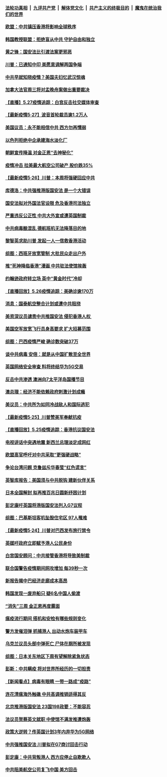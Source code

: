 

####  [法轮功真相](../../../../basic/blob/master/README.md?t=05280131) &nbsp;|&nbsp; [九评共产党](../../../../9ping.md/blob/master/README.md?t=05280131) &nbsp;|&nbsp; [解体党文化](../../../../jtdwh.md/blob/master/README.md?t=05280131)  &nbsp;|&nbsp; [共产主义的终极目的](../../../../gczydzjmd.md/blob/master/README.md?t=05280131) &nbsp;|&nbsp; [魔鬼在统治我们的世界](../../../../mgztzwmdsj.md/blob/master/README.md?t=05280131) 

#### [欧盟：中共镇压香港将影响全球秩序](../pages/nsc418/n12141055.md?t=05280131) 

#### [韩国教授联盟：拒绝盲从中共 守护自由和独立](../pages/nsc418/n12140564.md?t=05280131) 

#### [黄之锋：国安法比引渡法案更邪恶](../pages/nsc418/n12141057.md?t=05280131) 

#### [川普：已通知中印 美愿意调解两国争端](../pages/nsc418/n12140833.md?t=05280131) 

#### [中共早就知晓疫情？美国夫妇忆武汉惊魂](../pages/nsc418/n12140587.md?t=05280131) 

#### [加拿大法官周三将对孟晚舟案做出重要裁决](../pages/nsc418/n12140755.md?t=05280131) 

#### [【直播】5.27疫情追踪：白宫反击社交媒体审查](../pages/nsc418/n12140380.md?t=05280131) 

#### [【最新疫情5‧27】波音首轮裁员逾1.2万人](../pages/nsc418/n12139052.md?t=05280131) 

#### [美国议员：永不能相信中共 西方勿再懦弱](../pages/nsc418/n12140029.md?t=05280131) 

#### [以色列拒绝中企承建海水淡化厂](../pages/nsc418/n12140046.md?t=05280131) 

#### [朝鲜宣传降温 对金正恩“去神秘化”](../pages/nsc418/n12140013.md?t=05280131) 

#### [疫情冲击 拉美最大航空公司破产 股价跌35%](../pages/nsc418/n12138926.md?t=05280131) 

#### [【最新疫情5·26】川普：本周将强硬回应中共](../pages/nsc418/n12136315.md?t=05280131) 

#### [库德洛：中共强推港版国安法 是一个大错误](../pages/nsc418/n12138594.md?t=05280131) 

#### [国安法拟对外国法官设限 危及香港司法独立](../pages/nsc418/n12138421.md?t=05280131) 

#### [严重违反公正性 中共大外宣或遭英国制裁](../pages/nsc418/n12138040.md?t=05280131) 

#### [中共病毒酿混乱 德航班机无法降落目的地](../pages/nsc418/n12138234.md?t=05280131) 

#### [黎智英求助川普 发起一人一信救香港活动](../pages/nsc418/n12138020.md?t=05280131) 

#### [组图：西班牙放宽管制 大批民众走出户外](../pages/nsc418/n12137039.md?t=05280131) 

#### [推“死神降临香港”漫画 中共驻法使馆挨轰](../pages/nsc418/n12137278.md?t=05280131) 

#### [约翰逊政府转立场 英中“黄金时代”冷却](../pages/nsc418/n12137765.md?t=05280131) 

#### [【直播回放】5.26疫情追踪：美确诊逾170万](../pages/nsc418/n12137714.md?t=05280131) 

#### [消息：国泰航空整合计划或遭中共阻挠](../pages/nsc418/n12137406.md?t=05280131) 

#### [美资深议员谴责中共推国安法 侵犯香港人权 ](../pages/nsc418/n12137026.md?t=05280131) 

#### [美国空军放宽飞行员身高要求 扩大招募范围](../pages/nsc418/n12136925.md?t=05280131) 

#### [组图：巴西疫情严峻 确诊数突破37万](../pages/nsc418/n12135176.md?t=05280131) 

#### [谈中共病毒 安倍：就是从中国扩散至全世界](../pages/nsc418/n12136698.md?t=05280131) 

#### [英国网络安全审查 料将终结华为5G交易](../pages/nsc418/n12136137.md?t=05280131) 

#### [反击中共渗透 澳洲向7太平洋岛国播节目](../pages/nsc418/n12136063.md?t=05280131) 

#### [澳总理：经济不能依赖政府刺激计划成瘾](../pages/nsc418/n12135474.md?t=05280131) 

#### [美议员：中共所为如同冷战敌人和国际逃犯](../pages/nsc418/n12135413.md?t=05280131) 

#### [【最新疫情5·25】川普赞美军奉献抗疫](../pages/nsc418/n12129818.md?t=05280131) 

#### [【直播回放】5.25疫情追踪：香港抗议国安法](../pages/nsc418/n12135040.md?t=05280131) 

#### [电视讲话中突遇地震 新西兰总理淡定成网红](../pages/nsc418/n12135034.md?t=05280131) 

#### [欧盟高官呼吁对中共采取“更强硬战略”](../pages/nsc418/n12134842.md?t=05280131) 

#### [争论台湾问题 克鲁兹斥华春莹“红色谎言”](../pages/nsc418/n12134821.md?t=05280131) 

#### [英智库报告：美国须与中共脱钩 建新伙伴关系](../pages/nsc418/n12134701.md?t=05280131) 

#### [日本全国解封 拟再推百兆日圆新纾困计划](../pages/nsc418/n12134336.md?t=05280131) 

#### [彭定康吁英国将港版国安法列入G7议程](../pages/nsc418/n12134110.md?t=05280131) 

#### [组图：巴基斯坦客机坠毁住宅区 97人罹难](../pages/nsc418/n12133297.md?t=05280131) 

#### [【最新疫情5·24】川普对巴西发布旅行禁令](../pages/nsc418/n12129725.md?t=05280131) 

#### [英媒吁政府立即赋予港人公民身份](../pages/nsc418/n12133448.md?t=05280131) 

#### [白宫国安顾问：中共接管香港将导致美制裁](../pages/nsc418/n12133393.md?t=05280131) 

#### [联合国警告疫情期间网攻增加 每39秒一次](../pages/nsc418/n12133186.md?t=05280131) 

#### [新报告揭中巴经济走廊成本高昂](../pages/nsc418/n12125317.md?t=05280131) 

#### [韩国发现一废弃船只 疑6名中国人偷渡](../pages/nsc418/n12132957.md?t=05280131) 

#### [“消失”三周 金正恩再度露面](../pages/nsc418/n12132917.md?t=05280131) 

#### [瘟疫流行期间 搭机和安检有哪些规则变化](../pages/nsc418/n12130243.md?t=05280131) 

#### [警方发催泪弹 抓捕港人 出动水炮车装甲车](../pages/nsc418/n12132643.md?t=05280131) 

#### [乌克兰议员头部中弹死亡 尸体在厕所被发现](../pages/nsc418/n12132316.md?t=05280131) 

#### [组图：日本关东地区下周有望解除紧急状态](../pages/nsc418/n12128396.md?t=05280131) 

#### [彭斯：中共瞒疫 将对世界所经历的一切担责](../pages/nsc418/n12132235.md?t=05280131) 

#### [【新闻看点】病毒有眼睛 一带一路成“疫路”](../pages/nsc418/n12131845.md?t=05280131) 

#### [连花清瘟海外触礁 中共高调推销适得其反](../pages/nsc418/n12132101.md?t=05280131) 

#### [北京推港版国安法 23国198政要：不能容忍](../pages/nsc418/n12132083.md?t=05280131) 

#### [法议员贺蔡英文就职 中使馆不满发推遭炮轰](../pages/nsc418/n12131829.md?t=05280131) 

#### [政策大逆转？传英国计划3年内弃华为5G网络](../pages/nsc418/n12131960.md?t=05280131) 

#### [中共强推国安法 川普拟在G7商讨回击行动](../pages/nsc418/n12131877.md?t=05280131) 

#### [彭定康：中共背叛港人 西方应停止自欺欺人](../pages/nsc418/n12131417.md?t=05280131) 

#### [中共阻美航空公司复飞中国 美方回击](../pages/nsc418/n12131493.md?t=05280131) 

